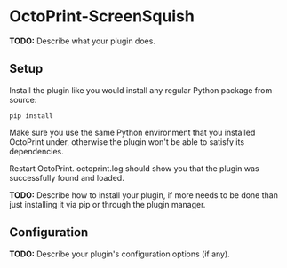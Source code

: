 # OctoPrint-ScreenSquish

**TODO:** Describe what your plugin does.

## Setup

Install the plugin like you would install any regular Python package from source:

    pip install 

Make sure you use the same Python environment that you installed OctoPrint under, otherwise the plugin won't be able to satisfy its dependencies.

Restart OctoPrint. octoprint.log should show you that the plugin was successfully found and loaded.

**TODO:** Describe how to install your plugin, if more needs to be done than just installing it via pip or through
the plugin manager.

## Configuration

**TODO:** Describe your plugin's configuration options (if any).